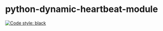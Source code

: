 # python-dynamic-heartbeat-module

[![Code style: black](https://img.shields.io/badge/code%20style-black-000000.svg)](https://github.com/psf/black)
